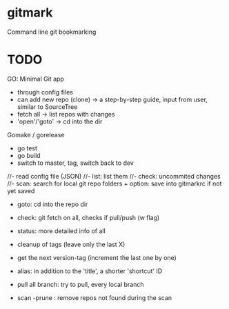 gitmark
=======

Command line git bookmarking


# TODO

GO: Minimal Git app
- through config files
- can add new repo (clone) -> a step-by-step guide, input from user, similar to SourceTree
- fetch all -> list repos with changes
- 'open'/'goto' -> cd into the dir


Gomake / gorelease
- go test
- go build
- switch to master, tag, switch back to dev


//- read config file (JSON)
//- list: list them
//- check: uncommited changes
//- scan: search for local git repo folders + option: save into gitmarkrc if not yet saved
- goto: cd into the repo dir
- check: git fetch on all, checks if pull/push (w flag)
- status: more detailed info of all

- cleanup of tags (leave only the last X)
- get the next version-tag (increment the last one by one)

- alias: in addition to the 'title', a shorter 'shortcut' ID
- pull all branch: try to pull, every local branch

- scan -prune : remove repos not found during the scan